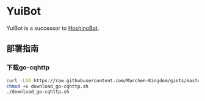 # YuiBot

YuiBot is a successor to [HoshinoBot](https://github.com/Ice-Cirno/HoshinoBot).

## 部署指南

### 下载go-cqhttp

```bash
curl -LSO https://raw.githubusercontent.com/Marchen-Kingdom/gists/master/download_go-cqhttp.sh
chmod +x download_go-cqhttp.sh
./download_go-cqhttp.sh
````

